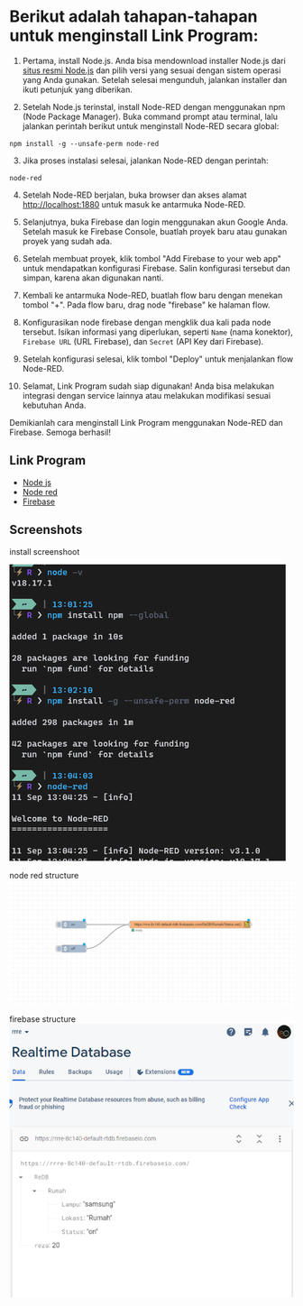 # Berikut adalah tahapan-tahapan untuk menginstall Link Program:

1. Pertama, install Node.js. Anda bisa mendownload installer Node.js dari [situs resmi Node.js](https://nodejs.org) dan pilih versi yang sesuai dengan sistem operasi yang Anda gunakan. Setelah selesai mengunduh, jalankan installer dan ikuti petunjuk yang diberikan.

2. Setelah Node.js terinstal, install Node-RED dengan menggunakan npm (Node Package Manager). Buka command prompt atau terminal, lalu jalankan perintah berikut untuk menginstall Node-RED secara global:
```
npm install -g --unsafe-perm node-red
```

3. Jika proses instalasi selesai, jalankan Node-RED dengan perintah:
```
node-red
```

4. Setelah Node-RED berjalan, buka browser dan akses alamat [http://localhost:1880](http://localhost:1880) untuk masuk ke antarmuka Node-RED.

5. Selanjutnya, buka Firebase dan login menggunakan akun Google Anda. Setelah masuk ke Firebase Console, buatlah proyek baru atau gunakan proyek yang sudah ada.

6. Setelah membuat proyek, klik tombol "Add Firebase to your web app" untuk mendapatkan konfigurasi Firebase. Salin konfigurasi tersebut dan simpan, karena akan digunakan nanti.

7. Kembali ke antarmuka Node-RED, buatlah flow baru dengan menekan tombol "+". Pada flow baru, drag node "firebase" ke halaman flow.

8. Konfigurasikan node firebase dengan mengklik dua kali pada node tersebut. Isikan informasi yang diperlukan, seperti `Name` (nama konektor), `Firebase URL` (URL Firebase), dan `Secret` (API Key dari Firebase).

9. Setelah konfigurasi selesai, klik tombol "Deploy" untuk menjalankan flow Node-RED.

10. Selamat, Link Program sudah siap digunakan! Anda bisa melakukan integrasi dengan service lainnya atau melakukan modifikasi sesuai kebutuhan Anda.

Demikianlah cara menginstall Link Program menggunakan Node-RED dan Firebase. Semoga berhasil!


## Link Program

 - [Node js](https://nodejs.org/dist/v18.17.1/node-v18.17.1-x64.msi)
 - [Node red](https://nodered.org/docs/getting-started/windows)
 - [Firebase](https://firebase.google.com/?hl=id)

## Screenshots

install screenshoot

![App Screenshot](https://github.com/rezapace/Vb-tutorial/blob/main/realtime%20database%20use%20firebase%20node%20red/screenshoot/photo_2023-09-11_13-22-16.jpg?raw=true)

node red structure
![App Screenshot](https://github.com/rezapace/Vb-tutorial/blob/main/realtime%20database%20use%20firebase%20node%20red/screenshoot/photo_2023-09-11_20-37-01.jpg?raw=true)

firebase structure
![App Screenshot](https://github.com/rezapace/Vb-tutorial/blob/main/realtime%20database%20use%20firebase%20node%20red/screenshoot/photo_2023-09-11_16-32-38.jpg?raw=true)
